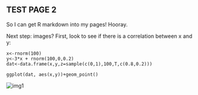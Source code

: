 TEST PAGE 2
-----------

So I can get R markdown into my pages! Hooray.

Next step: images? First, look to see if there is a correlation between
x and y:

    x<-rnorm(100)
    y<-3*x + rnorm(100,0,0.2)
    dat<-data.frame(x,y,z=sample(c(0,1),100,T,c(0.8,0.2)))

    ggplot(dat, aes(x,y))+geom_point()

![img1]({{site.baseurl}}/images/unnamed-chunk-1-1.png)
